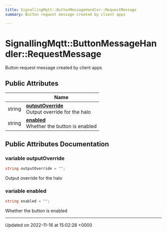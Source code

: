 ```yaml
---
title: SignallingMqtt::ButtonMessageHandler::RequestMessage
summary: Button request message created by client apps 

---
```


# SignallingMqtt::ButtonMessageHandler::RequestMessage



Button request message created by client apps 

## Public Attributes

|                | Name           |
| -------------- | -------------- |
| string | **[outputOverride](/SignallingSystem-doc/vb/Classes/classSignallingMqtt_1_1ButtonMessageHandler_1_1RequestMessage/#variable-outputoverride)** <br>Output override for the halo  |
| string | **[enabled](/SignallingSystem-doc/vb/Classes/classSignallingMqtt_1_1ButtonMessageHandler_1_1RequestMessage/#variable-enabled)** <br>Whether the button is enabled  |

## Public Attributes Documentation

### variable outputOverride

```csharp
string outputOverride = "";
```

Output override for the halo 

### variable enabled

```csharp
string enabled = "";
```

Whether the button is enabled 

-------------------------------

Updated on 2022-11-16 at 15:02:28 +0000
